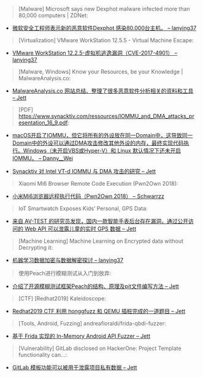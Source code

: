 > [Malware] Microsoft says new Dexphot malware infected more than 80,000 computers | ZDNet:


* [微软安全工程师表示新的恶意软件Dexphot 感染80.000台主机。 – lanying37](https://www.zdnet.com/article/microsoft-says-new-dexphot-malware-infected-more-than-80000-computers/)



> [Virtualization] VMware WorkStation 12.5.5 - Virtual Machine Escape:


* [VMware WorkStation 12.2.5-虚拟机逃逸漏洞（CVE-2017-4901）  – lanying37](http://dlvr.it/RK7q03)



> [Malware, Windows] Know your Resources, be your Knowledge | MalwareAnalysis.co:


* [MalwareAnalysis.co 网站总结、整理了很多恶意软件分析相关的资料和工具 – Jett](https://malwareanalysis.co/)



> [PDF] https://www.synacktiv.com/ressources/IOMMU_and_DMA_attacks_presentation_16_9.pdf:


* [macOS开启了IOMMU，但它将所有的外设放在同一Domain中，这导致同一Domain中的外设可以通过DMA攻击修改其他外设的内存，最终实现代码执行。Windows（未开启VBS或Hyper-V）和 Linux 默认情况下还未开启 IOMMU。 – Danny__Wei](https://www.synacktiv.com/ressources/IOMMU_and_DMA_attacks_presentation_16_9.pdf)

* [Synacktiv 对 Intel VT-d IOMMU 与 DMA 攻击的研究 – Jett](https://www.synacktiv.com/ressources/IOMMU_and_DMA_attacks_presentation_16_9.pdf)



> Xiaomi Mi6 Browser Remote Code Execution (Pwn2Own 2018):


* [小米Mi6浏览器远程执行代码（Pwn2Own 2018）  – Schwarrzz](https://labs.f-secure.com/advisories/xiaomi/)



> IoT Smartwatch Exposes Kids’ Personal, GPS Data:


* [来自 AV-TEST 的研究员发现，国内一款智能手表后台存在漏洞，通过公开访问的 Web API 可以泄露儿童的实时 GPS 数据 – Jett](https://threatpost.com/iot-smartwatch-childrens-personal-gps-data/150656/)



> [Machine Learning] Machine Learning on Encrypted data without Decrypting it:


* [ 机器学习数据加密与数据解密探讨 – lanying37](https://juliacomputing.com/blog/2019/11/22/encrypted-machine-learning.html)



> 使用Peach进行模糊测试从入门到放弃:


* [介绍了开源模糊测试框架Peach的结构、原理及pit文件编写方法 – Jett](https://www.freebuf.com/articles/ics-articles/219996.html)



> [CTF] [Redhat2019] Kaleidoscope:


* [Redhat2019 CTF 利用 honggfuzz 和 QEMU 插桩完成的一道题目 – Jett](http://matshao.com/2019/11/11/Redhat2019-Kaleidoscope/)



> [Tools, Android, Fuzzing] andreafioraldi/frida-qbdi-fuzzer:


* [基于 Frida 实现的 In-Memory Android API Fuzzer – Jett](https://github.com/andreafioraldi/frida-qbdi-fuzzer)



> [Vulnerability] GitLab disclosed on HackerOne: Project Template functionality can...:


* [GitLab 模板功能可以被用于泄露项目私有数据 – Jett](https://hackerone.com/reports/689314)